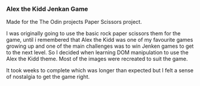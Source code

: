 ### Alex the Kidd Jenkan Game
Made for the The Odin projects Paper Scissors project.

I was originally going to use the basic rock paper scissors them for the game, until i remembered that Alex the Kidd was one of my favourite games growing up and one of the main challenges was to win Jenken games to get to the next level. So I decided when learning DOM manipulation to use the Alex the Kidd theme. Most of the images were recreated to suit the game.

It took weeks to complete which was longer than expected but I felt a sense of nostalgia to get the game right.
